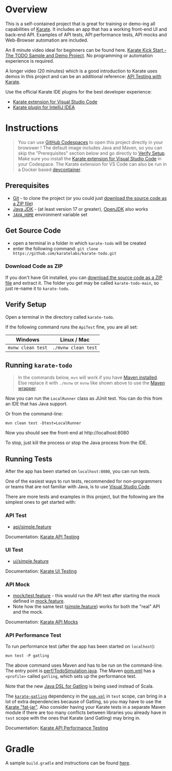 # Overview

This is a self-contained project that is great for training or demo-ing all capabilities of [Karate](https://karatelabs.io). It includes an app that has a working front-end UI and back-end API. Examples of API tests, API performance tests, API mocks and Web-Browser automation are included.

An 8 minute video ideal for beginners can be found here. [Karate Kick Start - The TODO Sample and Demo Project](https://youtu.be/gDZWgV3OubY). No programming or automation experience is required.

A longer video (20 minutes) which is a good introduction to Karate uses demos in this project and can be an additional reference: [API Testing with Karate](https://youtu.be/WT4gg7Jutzg).

Use the official Karate IDE plugins for the best developer experience:

* [Karate extension for Visual Studio Code](https://marketplace.visualstudio.com/items?itemName=karatelabs.karate)
* [Karate plugin for IntelliJ IDEA](https://plugins.jetbrains.com/plugin/19232-karate)

# Instructions

> You can use [GitHub Codespaces](https://github.com/karatelabs/karate/wiki/Get-Started:-GitHub-Codespaces) to open this project directly in your browswer ! The default image includes Java and Maven, so you can skip the "Prerequisites" section below and go directly to [Verify Setup](#verify-setup). Make sure you install the [Karate extension for Visual Studio Code](https://marketplace.visualstudio.com/items?itemName=karatelabs.karate) in your Codespace. The Karate extension for VS Code can also be run in a Docker based [devcontainer](https://code.visualstudio.com/docs/devcontainers/containers).

## Prerequisites
* [Git](https://git-scm.com/download) - to clone the project (or you could just [download the source code as a ZIP file](#download-code-as-zip))
* [Java JDK](https://www.oracle.com/java/technologies/downloads) - (at least version 17 or greater), [OpenJDK](https://jdk.java.net/) also works
* [`JAVA_HOME`](https://www.baeldung.com/java-home-on-windows-7-8-10-mac-os-x-linux) environment variable set

## Get Source Code
* open a terminal in a folder in which `karate-todo` will be created
* enter the following command: `git clone https://github.com/karatelabs/karate-todo.git`

### Download Code as ZIP
If you don't have Git installed, you can [download the source code as a ZIP file](https://github.com/karatelabs/karate-todo/archive/refs/heads/main.zip) and extract it. The folder you get may be called `karate-todo-main`, so just re-name it to `karate-todo`.

## Verify Setup
Open a terminal in the directory called `karate-todo`.

If the following command runs the `ApiTest` fine, you are all set:

| Windows | Linux / Mac |
| ------- | ----------- |
| `mvnw clean test` | `./mvnw clean test` |

## Running `karate-todo`

> In the commands below, `mvn` will work if you have [Maven installed](https://github.com/karatelabs/karate/wiki/Get-Started:-Maven-and-Gradle). Else replace it with `./mvnw` or `mvnw` like shown above to use the [Maven wrapper](https://maven.apache.org/wrapper).

Now you can run the `LocalRunner` class as  JUnit test. You can do this from an IDE that has Java support.

Or from the command-line:

```
mvn clean test -Dtest=LocalRunner
```

Now you should see the front-end at http://localhost:8080

To stop, just kill the process or stop the Java process from the IDE.

## Running Tests
After the app has been started on `localhost:8080`, you can run tests. 

One of the easiest ways to run tests, recommended for non-programmers or teams that are not familiar with Java, is to use [Visual Studio Code](https://github.com/karatelabs/karate/wiki/Get-Started:-Visual-Studio-Code).

There are more tests and examples in this project, but the following are the simplest ones to get started with:

### API Test
* [api/simple.feature](src/test/java/app/api/simple/simple.feature)

Documentation: [Karate API Testing](https://karatelabs.github.io/karate)

### UI Test
* [ui/simple.feature](src/test/java/app/ui/simple/simple.feature)

Documentation: [Karate UI Testing](https://karatelabs.github.io/karate/karate-core)

### API Mock
* [mock/test.feature](src/test/java/app/mock/test.feature) - this would run the API test after starting the mock defined in [mock.feature](src/test/java/app/mock/mock.feature). 
* Note how the same test ([simple.feature](src/test/java/app/api/simple/simple.feature)) works for both the "real" API and the mock.

Documentation: [Karate API Mocks](https://karatelabs.github.io/karate/karate-netty)

### API Performance Test
To run performance test (after the app has been started on `localhost`):

```
mvn test -P gatling
```

The above command uses Maven and has to be run on the command-line. 
The entry point is [perf/TodoSimulation.java](src/test/java/app/perf/TodoSimulation.java). 
The Maven [pom.xml](pom.xml) has a `<profile>` called `gatling`, which sets up the performance test.

Note that the new [Java DSL for Gatling](https://github.com/karatelabs/karate/tree/develop/karate-gatling#java-dsl) is being used instead of Scala.

The [`karate-gatling`](https://central.sonatype.com/artifact/io.karatelabs/karate-gatling) dependency 
in the [`pom.xml`](pom.xml) in `test` scope, can bring in a lot of extra dependencies because of Gatling, 
so you may have to use the [Karate "fat-jar"](https://github.com/karatelabs/karate#karate-core-fat-jar). 
Also consider having your Karate tests in a separate Maven module if there are too many conflicts between
libraries you already have in `test` scope with the ones that Karate (and Gatling) may bring in.

Documentation: [Karate API Performance Testing](https://karatelabs.github.io/karate/karate-gatling)

# Gradle

A sample `build.gradle` and instructions can be found [here](https://github.com/karatelabs/karate-todo/wiki/Gradle).